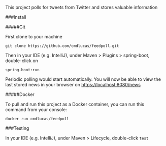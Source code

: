 This project polls for tweets from Twitter and stores valuable information

###Install 

#####Git

First clone to your machine

`git clone https://github.com/cmdlucas/feedpoll.git`

Then in your IDE (e.g. IntelliJ), under Maven > Plugins > spring-boot, double-click on

`spring-boot:run`

Periodic polling would start automatically. You will now be able to view the last stored news in your browser on [https://localhost:8080/news](https://localhost:8080/news) 

#####Docker

To pull and run this project as a Docker container, you can run this command from your console:

`docker run cmdlucas/feedpoll`

###Testing

In your IDE (e.g. IntelliJ), under Maven > Lifecycle, double-click `test`



